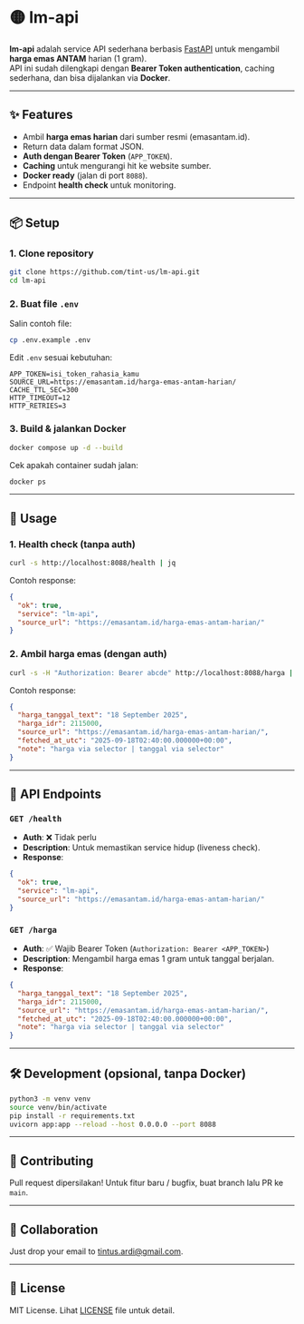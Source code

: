 # 🟡 lm-api

**lm-api** adalah service API sederhana berbasis [FastAPI](https://fastapi.tiangolo.com/) untuk mengambil **harga emas ANTAM** harian (1 gram).  
API ini sudah dilengkapi dengan **Bearer Token authentication**, caching sederhana, dan bisa dijalankan via **Docker**.

---

## ✨ Features

- Ambil **harga emas harian** dari sumber resmi (emasantam.id).
- Return data dalam format JSON.
- **Auth dengan Bearer Token** (`APP_TOKEN`).
- **Caching** untuk mengurangi hit ke website sumber.
- **Docker ready** (jalan di port `8088`).
- Endpoint **health check** untuk monitoring.

---

## 📦 Setup

### 1. Clone repository
```bash
git clone https://github.com/tint-us/lm-api.git
cd lm-api
```

### 2. Buat file `.env`
Salin contoh file:
```bash
cp .env.example .env
```

Edit `.env` sesuai kebutuhan:
```dotenv
APP_TOKEN=isi_token_rahasia_kamu
SOURCE_URL=https://emasantam.id/harga-emas-antam-harian/
CACHE_TTL_SEC=300
HTTP_TIMEOUT=12
HTTP_RETRIES=3
```

### 3. Build & jalankan Docker
```bash
docker compose up -d --build
```

Cek apakah container sudah jalan:
```bash
docker ps
```

---

## 🚀 Usage

### 1. Health check (tanpa auth)
```bash
curl -s http://localhost:8088/health | jq
```

Contoh response:
```json
{
  "ok": true,
  "service": "lm-api",
  "source_url": "https://emasantam.id/harga-emas-antam-harian/"
}
```

### 2. Ambil harga emas (dengan auth)
```bash
curl -s -H "Authorization: Bearer abcde" http://localhost:8088/harga | jq
```

Contoh response:
```json
{
  "harga_tanggal_text": "18 September 2025",
  "harga_idr": 2115000,
  "source_url": "https://emasantam.id/harga-emas-antam-harian/",
  "fetched_at_utc": "2025-09-18T02:40:00.000000+00:00",
  "note": "harga via selector | tanggal via selector"
}
```

---

## 📖 API Endpoints

### `GET /health`
- **Auth**: ❌ Tidak perlu
- **Description**: Untuk memastikan service hidup (liveness check).
- **Response**:
```json
{
  "ok": true,
  "service": "lm-api",
  "source_url": "https://emasantam.id/harga-emas-antam-harian/"
}
```

### `GET /harga`
- **Auth**: ✅ Wajib Bearer Token (`Authorization: Bearer <APP_TOKEN>`)
- **Description**: Mengambil harga emas 1 gram untuk tanggal berjalan.
- **Response**:
```json
{
  "harga_tanggal_text": "18 September 2025",
  "harga_idr": 2115000,
  "source_url": "https://emasantam.id/harga-emas-antam-harian/",
  "fetched_at_utc": "2025-09-18T02:40:00.000000+00:00",
  "note": "harga via selector | tanggal via selector"
}
```

---

## 🛠️ Development (opsional, tanpa Docker)
```bash
python3 -m venv venv
source venv/bin/activate
pip install -r requirements.txt
uvicorn app:app --reload --host 0.0.0.0 --port 8088
```

---

## 🤝 Contributing 
Pull request dipersilakan! Untuk fitur baru / bugfix, buat branch lalu PR ke `main`.

---

## 🤝 Collaboration 
Just drop your email to tintus.ardi@gmail.com.

---


## 📜 License
MIT License. Lihat [LICENSE](LICENSE) file untuk detail.
